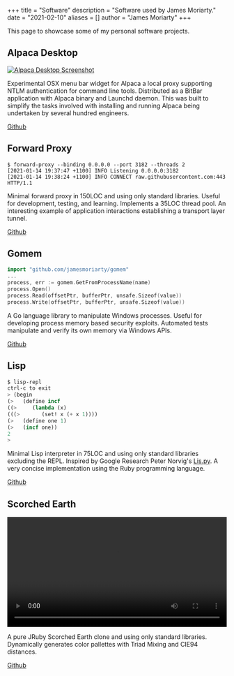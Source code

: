 +++
title = "Software"
description = "Software used by James Moriarty."
date = "2021-02-10"
aliases = []
author = "James Moriarty"
+++

This page to showcase some of my personal software projects.

## Alpaca Desktop

[![Alpaca Desktop Screenshot](/images/software-alpaca-desktop2.png)](/images/software-alpaca-desktop2.png)

Experimental OSX menu bar widget for Alpaca a local proxy supporting NTLM authentication for command line tools. Distributed as a BitBar application with Alpaca binary and Launchd daemon. This was built to simplify the tasks involved with installing and running Alpaca being undertaken by several hundred engineers.

[Github](https://github.com/jamesmoriarty/alpaca-desktop)

## Forward Proxy

```shell
$ forward-proxy --binding 0.0.0.0 --port 3182 --threads 2
[2021-01-14 19:37:47 +1100] INFO Listening 0.0.0.0:3182
[2021-01-14 19:38:24 +1100] INFO CONNECT raw.githubusercontent.com:443 HTTP/1.1
```

Minimal forward proxy in 150LOC and using only standard libraries. Useful for development, testing, and learning. Implements a 35LOC thread pool. An interesting example of application interactions establishing a transport layer tunnel.

[Github](https://github.com/jamesmoriarty/forward-proxy)

## Gomem

```go
import "github.com/jamesmoriarty/gomem"
...
process, err := gomem.GetFromProcessName(name)
process.Open()
process.Read(offsetPtr, bufferPtr, unsafe.Sizeof(value))
process.Write(offsetPtr, bufferPtr, unsafe.Sizeof(value))
```

A Go language library to manipulate Windows processes. Useful for developing process memory based security exploits. Automated tests manipulate and verify its own memory via Windows APIs.

[Github](https://github.com/jamesmoriarty/gomem)

## Lisp

```lisp
$ lisp-repl
ctrl-c to exit
> (begin                                                                        
(>   (define incf                                                               
((>     (lambda (x)                                                             
(((>       (set! x (+ x 1))))                                                   
(>   (define one 1)                                                             
(>   (incf one))                                                                
2
>
```

Minimal Lisp interpreter in 75LOC and using only standard libraries excluding the REPL. Inspired by Google Research Peter Norvig's [Lis.py](http://norvig.com/lispy.html). A very concise implementation using the Ruby programming language.

[Github](https://github.com/jamesmoriarty/lisp)

## Scorched Earth

<video width="100%" autoplay loop>
  <source src="/images/software-scorched.mp4" type="video/mp4" />
</video>

A pure JRuby Scorched Earth clone and using only standard libraries. Dynamically generates color pallettes with Triad Mixing and CIE94 distances.

[Github](https://github.com/jamesmoriarty/scorched_earth)
